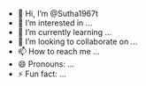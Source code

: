 - 👋 Hi, I’m @Sutha1967t
- 👀 I’m interested in ...
- 🌱 I’m currently learning ...
- 💞️ I’m looking to collaborate on ...
- 📫 How to reach me ...
- 😄 Pronouns: ...
- ⚡ Fun fact: ...

<!---
Sutha1967t/Sutha1967t is a ✨ special ✨ repository because its `README.md` (this file) appears on your GitHub profile.
You can click the Preview link to take a look at your changes.
--->
